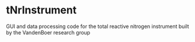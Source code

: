 # tNrInstrument
GUI and data processing code for the total reactive nitrogen instrument built by the VandenBoer research group 
